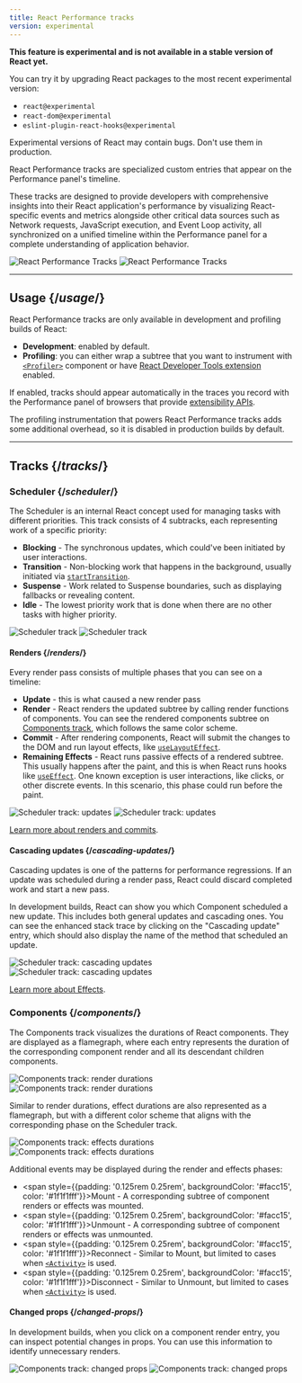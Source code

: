 ```yaml
---
title: React Performance tracks
version: experimental
---
```


<Experimental>

**This feature is experimental and is not available in a stable version of React yet.**

You can try it by upgrading React packages to the most recent experimental version:

- `react@experimental`
- `react-dom@experimental`
- `eslint-plugin-react-hooks@experimental`

Experimental versions of React may contain bugs. Don't use them in production.

</Experimental>

<Intro>

React Performance tracks are specialized custom entries that appear on the Performance panel's timeline.

</Intro>

These tracks are designed to provide developers with comprehensive insights into their React application's performance by visualizing React-specific events and metrics alongside other critical data sources such as Network requests, JavaScript execution, and Event Loop activity, all synchronized on a unified timeline within the Performance panel for a complete understanding of application behavior.

<div style={{display: 'flex', justifyContent: 'center', marginBottom: '1rem'}}>
  <img className="w-full light-image" src="/images/docs/performance-tracks/overview.png" alt="React Performance Tracks" />
  <img className="w-full dark-image" src="/images/docs/performance-tracks/overview.dark.png" alt="React Performance Tracks" />
</div>

<InlineToc />

---

## Usage {/*usage*/}

React Performance tracks are only available in development and profiling builds of React:

- **Development**: enabled by default.
- **Profiling**: you can either wrap a subtree that you want to instrument with [`<Profiler>`](/reference/react/Profiler) component or have [React Developer Tools extension](/learn/react-developer-tools) enabled.

If enabled, tracks should appear automatically in the traces you record with the Performance panel of browsers that provide [extensibility APIs](https://developer.chrome.com/docs/devtools/performance/extension).

<Pitfall>

The profiling instrumentation that powers React Performance tracks adds some additional overhead, so it is disabled in production builds by default.

</Pitfall>

---

## Tracks {/*tracks*/}

### Scheduler {/*scheduler*/}

The Scheduler is an internal React concept used for managing tasks with different priorities. This track consists of 4 subtracks, each representing work of a specific priority:

- **Blocking** - The synchronous updates, which could've been initiated by user interactions.
- **Transition** - Non-blocking work that happens in the background, usually initiated via [`startTransition`](/reference/react/startTransition).
- **Suspense** - Work related to Suspense boundaries, such as displaying fallbacks or revealing content.
- **Idle** - The lowest priority work that is done when there are no other tasks with higher priority.

<div style={{display: 'flex', justifyContent: 'center', marginBottom: '1rem'}}>
  <img className="w-full light-image" src="/images/docs/performance-tracks/scheduler.png" alt="Scheduler track" />
  <img className="w-full dark-image" src="/images/docs/performance-tracks/scheduler.dark.png" alt="Scheduler track" />
</div>

#### Renders {/*renders*/}

Every render pass consists of multiple phases that you can see on a timeline:

- **Update** - this is what caused a new render pass
- **Render** - React renders the updated subtree by calling render functions of components. You can see the rendered components subtree on [Components track](/learn/react-performance-tracks#components), which follows the same color scheme.
- **Commit** - After rendering components, React will submit the changes to the DOM and run layout effects, like [`useLayoutEffect`](/reference/react/useLayoutEffect).
- **Remaining Effects** - React runs passive effects of a rendered subtree. This usually happens after the paint, and this is when React runs hooks like [`useEffect`](/reference/react/useEffect). One known exception is user interactions, like clicks, or other discrete events. In this scenario, this phase could run before the paint.

<div style={{display: 'flex', justifyContent: 'center', marginBottom: '1rem'}}>
  <img className="w-full light-image" src="/images/docs/performance-tracks/scheduler-update.png" alt="Scheduler track: updates" />
  <img className="w-full dark-image" src="/images/docs/performance-tracks/scheduler-update.dark.png" alt="Scheduler track: updates" />
</div>

[Learn more about renders and commits](/learn/render-and-commit).

#### Cascading updates {/*cascading-updates*/}

Cascading updates is one of the patterns for performance regressions. If an update was scheduled during a render pass, React could discard completed work and start a new pass.

In development builds, React can show you which Component scheduled a new update. This includes both general updates and cascading ones. You can see the enhanced stack trace by clicking on the "Cascading update" entry, which should also display the name of the method that scheduled an update.

<div style={{display: 'flex', justifyContent: 'center', marginBottom: '1rem'}}>
  <img className="w-full light-image" src="/images/docs/performance-tracks/scheduler-cascading-update.png" alt="Scheduler track: cascading updates" />
  <img className="w-full dark-image" src="/images/docs/performance-tracks/scheduler-cascading-update.dark.png" alt="Scheduler track: cascading updates" />
</div>

[Learn more about Effects](/learn/you-might-not-need-an-effect).

### Components {/*components*/}

The Components track visualizes the durations of React components. They are displayed as a flamegraph, where each entry represents the duration of the corresponding component render and all its descendant children components.

<div style={{display: 'flex', justifyContent: 'center', marginBottom: '1rem'}}>
  <img className="w-full light-image" src="/images/docs/performance-tracks/components-render.png" alt="Components track: render durations" />
  <img className="w-full dark-image" src="/images/docs/performance-tracks/components-render.dark.png" alt="Components track: render durations" />
</div>

Similar to render durations, effect durations are also represented as a flamegraph, but with a different color scheme that aligns with the corresponding phase on the Scheduler track.

<div style={{display: 'flex', justifyContent: 'center', marginBottom: '1rem'}}>
  <img className="w-full light-image" src="/images/docs/performance-tracks/components-effects.png" alt="Components track: effects durations" />
  <img className="w-full dark-image" src="/images/docs/performance-tracks/components-effects.dark.png" alt="Components track: effects durations" />
</div>

Additional events may be displayed during the render and effects phases:

- <span style={{padding: '0.125rem 0.25rem', backgroundColor: '#facc15', color: '#1f1f1fff'}}>Mount</span> - A corresponding subtree of component renders or effects was mounted.
- <span style={{padding: '0.125rem 0.25rem', backgroundColor: '#facc15', color: '#1f1f1fff'}}>Unmount</span> - A corresponding subtree of component renders or effects was unmounted.
- <span style={{padding: '0.125rem 0.25rem', backgroundColor: '#facc15', color: '#1f1f1fff'}}>Reconnect</span> - Similar to Mount, but limited to cases when [`<Activity>`](/reference/react/Activity) is used.
- <span style={{padding: '0.125rem 0.25rem', backgroundColor: '#facc15', color: '#1f1f1fff'}}>Disconnect</span> - Similar to Unmount, but limited to cases when [`<Activity>`](/reference/react/Activity) is used.

#### Changed props {/*changed-props*/}

In development builds, when you click on a component render entry, you can inspect potential changes in props. You can use this information to identify unnecessary renders.

<div style={{display: 'flex', justifyContent: 'center', marginBottom: '1rem'}}>
  <img className="w-full light-image" src="/images/docs/performance-tracks/changed-props.png" alt="Components track: changed props" />
  <img className="w-full dark-image" src="/images/docs/performance-tracks/changed-props.dark.png" alt="Components track: changed props" />
</div>

